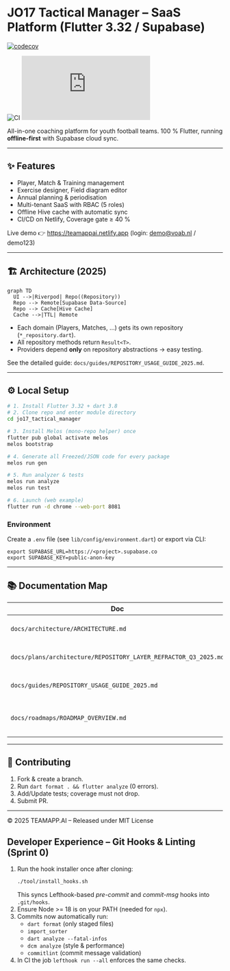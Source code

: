 # JO17 Tactical Manager – SaaS Platform (Flutter 3.32 / Supabase)

[![codecov](https://codecov.io/gh/your-org/jo17_tactical_manager/branch/main/graph/badge.svg?token=YOURTOKEN)](https://codecov.io/gh/your-org/jo17_tactical_manager)

![CI](https://github.com/<OWNER>/<REPO>/actions/workflows/ci.yml/badge.svg)
![Coverage](https://img.shields.io/endpoint?url=https://raw.githubusercontent.com/<OWNER>/<REPO>/gh-pages/coverage-badge.json)

All-in-one coaching platform for youth football teams. 100 % Flutter, running **offline-first** with Supabase cloud sync.

---

## ✨ Features
* Player, Match & Training management
* Exercise designer, Field diagram editor
* Annual planning & periodisation
* Multi-tenant SaaS with RBAC (5 roles)
* Offline Hive cache with automatic sync
* CI/CD on Netlify, Coverage gate ≥ 40 %

Live demo 👉 https://teamappai.netlify.app (login: demo@voab.nl / demo123)

---

## 🏗️ Architecture (2025)
```mermaid
graph TD
  UI -->|Riverpod| Repo((Repository))
  Repo --> Remote[Supabase Data-Source]
  Repo --> Cache[Hive Cache]
  Cache -->|TTL| Remote
```
* Each domain (Players, Matches, …) gets its own repository (`*_repository.dart`).
* All repository methods return `Result<T>`.
* Providers depend **only** on repository abstractions → easy testing.

See the detailed guide: `docs/guides/REPOSITORY_USAGE_GUIDE_2025.md`.

---

## ⚙️ Local Setup
```bash
# 1. Install Flutter 3.32 + dart 3.8
# 2. Clone repo and enter module directory
cd jo17_tactical_manager

# 3. Install Melos (mono-repo helper) once
flutter pub global activate melos
melos bootstrap

# 4. Generate all Freezed/JSON code for every package
melos run gen

# 5. Run analyzer & tests
melos run analyze
melos run test

# 6. Launch (web example)
flutter run -d chrome --web-port 8081
```

### Environment
Create a `.env` file (see `lib/config/environment.dart`) or export via CLI:
```
export SUPABASE_URL=https://<project>.supabase.co
export SUPABASE_KEY=public-anon-key
```

---

## 📚 Documentation Map
| Doc | Purpose |
|-----|---------|
| `docs/architecture/ARCHITECTURE.md` | Full system design |
| `docs/plans/architecture/REPOSITORY_LAYER_REFRACTOR_Q3_2025.md` | Migration plan & milestones |
| `docs/guides/REPOSITORY_USAGE_GUIDE_2025.md` | Cookbook & best practices |
| `docs/roadmaps/ROADMAP_OVERVIEW.md` | Feature roadmap & progress |

---

## 🤝 Contributing
1. Fork & create a branch.
2. Run `dart format . && flutter analyze` (0 errors).
3. Add/Update tests; coverage must not drop.
4. Submit PR.

---

© 2025 TEAMAPP.AI – Released under MIT License

## Developer Experience – Git Hooks & Linting (Sprint 0)

1. Run the hook installer once after cloning:
   ```bash
   ./tool/install_hooks.sh
   ```
   This syncs Lefthook-based *pre-commit* and *commit-msg* hooks into `.git/hooks`.
2. Ensure Node >= 18 is on your PATH (needed for `npx`).
3. Commits now automatically run:
   * `dart format` (only staged files)
   * `import_sorter`
   * `dart analyze --fatal-infos`
   * `dcm analyze` (style & performance)
   * `commitlint` (commit message validation)
4. In CI the job `lefthook run --all` enforces the same checks.
